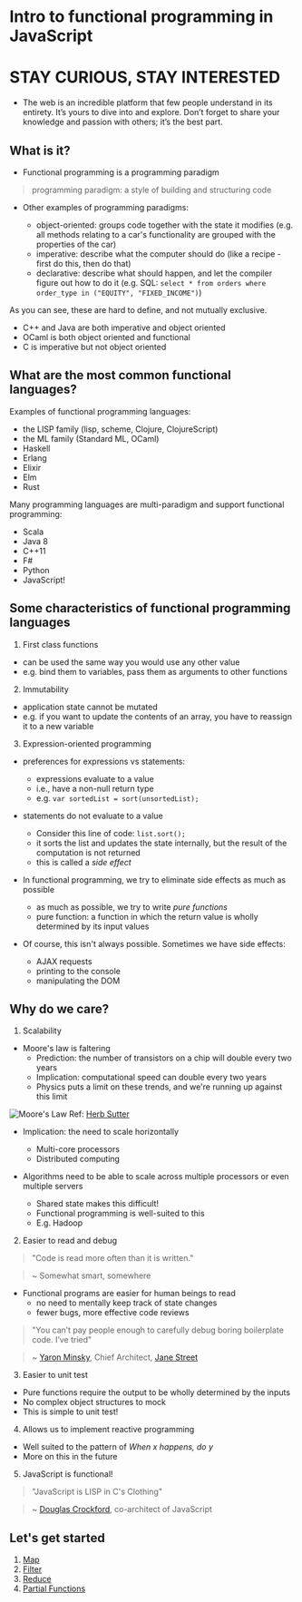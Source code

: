 # Intro to functional programming in JavaScript

# STAY CURIOUS, STAY INTERESTED
* The web is an incredible platform that few people understand in its entirety. It’s yours to dive into and explore. Don’t forget to share your knowledge and passion with others; it’s the best part.

## What is it?

* Functional programming is a programming paradigm

> programming paradigm: a style of building and structuring code

* Other examples of programming paradigms:

  * object-oriented: groups code together with the state it modifies (e.g. all methods relating to a car's functionality are grouped with the properties of the car)
  * imperative: describe what the computer should do (like a recipe - first do this, then do that)
  * declarative: describe what should happen, and let the compiler figure out how to do it (e.g. SQL: `select * from orders where order_type in ("EQUITY", "FIXED_INCOME")`)

As you can see, these are hard to define, and not mutually exclusive.

* C++ and Java are both imperative and object oriented
* OCaml is both object oriented and functional
* C is imperative but not object oriented

## What are the most common functional languages?

Examples of functional programming languages:

* the LISP family (lisp, scheme, Clojure, ClojureScript)
* the ML family (Standard ML, OCaml)
* Haskell
* Erlang
* Elixir
* Elm
* Rust

Many programming languages are multi-paradigm and support functional programming:

* Scala
* Java 8
* C++11
* F#
* Python
* JavaScript!

## Some characteristics of functional programming languages

1. First class functions
  * can be used the same way you would use any other value
  * e.g. bind them to variables, pass them as arguments to other functions

2. Immutability
  * application state cannot be mutated
  * e.g. if you want to update the contents of an array, you have to reassign it to a new variable

3. Expression-oriented programming

  * preferences for expressions vs statements:
    * expressions evaluate to a value
    * i.e., have a non-null return type
    * e.g. `var sortedList = sort(unsortedList);`
  * statements do not evaluate to a value
    * Consider this line of code: `list.sort();`
    * it sorts the list and updates the state internally, but the result of the computation is not returned
    * this is called a *side effect*

  * In functional programming, we try to eliminate side effects as much as possible
    * as much as possible, we try to write *pure functions*
    * pure function: a function in which the return value is wholly determined by its input values

  * Of course, this isn't always possible. Sometimes we have side effects:
    * AJAX requests
    * printing to the console
    * manipulating the DOM

## Why do we care?

1. Scalability

* Moore's law is faltering
  * Prediction: the number of transistors on a chip will double every two years
  * Implication: computational speed can double every two years
  * Physics puts a limit on these trends, and we're running up against this limit

![Moore's Law](http://www.gotw.ca/images/CPU.png)
Ref: [Herb Sutter](http://www.gotw.ca)

  * Implication: the need to scale horizontally
    * Multi-core processors
    * Distributed computing

* Algorithms need to be able to scale across multiple processors or even multiple servers
  * Shared state makes this difficult!
  * Functional programming is well-suited to this
  * E.g. Hadoop

2. Easier to read and debug

> "Code is read more often than it is written."

> ~ Somewhat smart, somewhere

* Functional programs are easier for human beings to read
  * no need to mentally keep track of state changes
  * fewer bugs, more effective code reviews

> "You can’t pay people enough to carefully debug boring boilerplate code. I’ve tried"

> ~ [Yaron Minsky](https://blogs.janestreet.com/author/yminsky/), Chief Architect, [Jane Street](https://www.janestreet.com/)

3. Easier to unit test

  * Pure functions require the output to be wholly determined by the inputs
  * No complex object structures to mock
  * This is simple to unit test!

4. Allows us to implement reactive programming

  * Well suited to the pattern of *When x happens, do y*
  * More on this in the future

5. JavaScript is functional!

> "JavaScript is LISP in C's Clothing"

> ~ [Douglas Crockford](http://javascript.crockford.com/javascript.html), co-architect of JavaScript

## Let's get started

1. [Map](1.%20Map)
2. [Filter](2.%20Filter)
3. [Reduce](3.%20Reduce)
4. [Partial Functions](4.%20Partial%20Functions)
